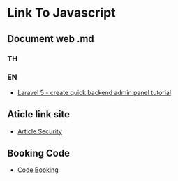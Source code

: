 # Link To Javascript

## Document web .md

### TH


### EN

- [Laravel 5 - create quick backend admin panel tutorial](/laravel/laravel-admin-panel-voyager.md)

## Aticle link site

- [Article Security](/laravel/MDArticle.md)

## Booking Code

- [Code Booking](/laravel/BC.md)

